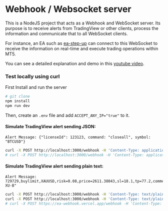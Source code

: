 # Webhook / Websocket server

This is a NodeJS project that acts as a Webhook and WebSocket server. Its purpose is to receive alerts from TradingView or other clients, process the information and communicate that to all WebSocket clients.

For instance, an EA such as [ea-step-up](https://github.com/alewis729/ea-step-up) can connect to this WebSocket to receive the information on real-time and execute trading operations within MT5.

You can see a detailed explanation and demo in this [youtube video](https://youtu.be/uyo1dyzw83E).

### Test locally using curl

First Install and run the server

```bash
# git clone
npm install
npm run dev
```

Then, create an `.env` file and add `ACCEPT_ANY_IP="true"` to it.

#### Simulate TradingView alert sending JSON:

```
Alert Message: {"licenseId": 123123, command: "closeall", symbol: "BTCUSD"}
```

```bash
curl -X POST http://localhost:3000/webhook -H 'Content-Type: application/json; charset=utf-8' -d '{"licenseId": 123123, command: "closeall", symbol: "BTCUSD"}'
# curl -X POST http://localhost:3000/webhook -H 'Content-Type: application/json; charset=utf-8' -d '{"licenseId": 123123, command: "closeall", symbol: "BTCUSD"}'
```

#### Simulate TradingView alert sending plain text:

```
Alert Message: 729729,buylimit,XAUUSD,risk=0.08,price=2611.38043,sl=18.1,tp=77.2,comment="p4.1-XU-B"
```

```bash
curl -X POST http://localhost:3000/webhook -H 'Content-Type: text/plain; charset=utf-8' -d '729729,buylimit,XAUUSD,risk=0.08,price=2611.38043,sl=18.1,tp=77.2,comment="p4.1-XU-B"'
curl -X POST http://localhost:3000/webhook -H 'Content-Type: text/plain; charset=utf-8' -d '729729,buylimit,BTCUSD,risk=0.08,price=60000.05,sl=55123.45,tp=70000,comment="p4.1-BTC-A"'
# curl -X POST https://ea-webhook.vercel.app/webhook -H 'Content-Type: text/plain; charset=utf-8' -d '729729,buylimit,XAUUSD,risk=0.08,price=2611.38043,sl=18.1,tp=77.2,comment="p4.1-XU-B"'
```
